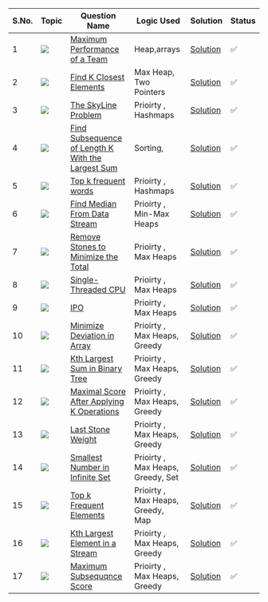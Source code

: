 S.No. | Topic | Question Name | Logic Used | Solution | Status |
------|---------------|------------|-------|------|------|
1 | ![](https://img.shields.io/badge/Heap-f0772b?style=for-the-badge&logo=array&logoColor=black) | [Maximum Performance of a Team](https://leetcode.com/problems/maximum-performance-of-a-team/) | Heap,arrays | [Solution](https://github.com/himanshugupta09/LEETCODE_SOLUTIONS/blob/main/Heap_Priority%20Queue/Maximum%20Performance%20of%20a%20Team.cpp) | ✅ |
2 | ![](https://img.shields.io/badge/MaxHeap-f0772b?style=for-the-badge&logo=array&logoColor=black) | [Find K Closest Elements](https://leetcode.com/problems/find-k-closest-elements/) | Max Heap, Two Pointers | [Solution](https://github.com/himanshugupta09/LEETCODE_SOLUTIONS/blob/main/Heap_Priority%20Queue/find-k-closest-elements.cpp) | ✅ |
3 | ![](https://img.shields.io/badge/PriorityQueue-f0772b?style=for-the-badge&logo=array&logoColor=black) | [The SkyLine Problem](https://leetcode.com/problems/the-skyline-problem/) | Prioirty , Hashmaps | [Solution](https://github.com/himanshugupta09/LEETCODE_SOLUTIONS/blob/main/Heap_Priority%20Queue/the-skyline-problem.cpp) | ✅ |
4 | ![](https://img.shields.io/badge/PriorityQueue-f0772b?style=for-the-badge&logo=array&logoColor=black) | [Find Subsequence of Length K With the Largest Sum](https://leetcode.com/problems/find-subsequence-of-length-k-with-the-largest-sum/) | Sorting, | [Solution](https://github.com/himanshugupta09/LEETCODE_SOLUTIONS/blob/main/Heap_Priority%20Queue/find-subsequence-of-length-k-with-the-largest-sum.cpp) | ✅ |
5 | ![](https://img.shields.io/badge/PriorityQueue-f0772b?style=for-the-badge&logo=array&logoColor=black) | [Top k frequent words](https://leetcode.com/problems/top-k-frequent-words/) | Prioirty , Hashmaps | [Solution](https://github.com/himanshugupta09/LEETCODE_SOLUTIONS/blob/main/Heap_Priority%20Queue/top-k-frequent-words.cpp) | ✅ |
6 | ![](https://img.shields.io/badge/Heap-f0772b?style=for-the-badge&logo=array&logoColor=black) | [Find Median From Data Stream](https://leetcode.com/problems/find-median-from-data-stream/description/) | Prioirty , Min-Max Heaps | [Solution](https://github.com/himanshugupta09/LEETCODE_SOLUTIONS/blob/main/Heap_Priority%20Queue/find-meadian-from-data-stream.cpp) | ✅ |
7 | ![](https://img.shields.io/badge/Heap-f0772b?style=for-the-badge&logo=array&logoColor=black) | [Remove Stones to Minimize the Total](https://leetcode.com/problems/remove-stones-to-minimize-the-total/description/) | Prioirty , Max Heaps | [Solution](https://github.com/himanshugupta09/LEETCODE_SOLUTIONS/blob/main/Heap_Priority%20Queue/remove-stones-to-minimize-the-total.cpp) | ✅ |
8 | ![](https://img.shields.io/badge/Heap-f0772b?style=for-the-badge&logo=array&logoColor=black) | [Single-Threaded CPU](https://leetcode.com/problems/single-threaded-cpu/description/) | Prioirty , Max Heaps | [Solution](https://github.com/himanshugupta09/LEETCODE_SOLUTIONS/blob/main/Heap_Priority%20Queue/single-threaded-cpu.cpp) | ✅ |
9 | ![](https://img.shields.io/badge/Heap-f0772b?style=for-the-badge&logo=array&logoColor=black) | [IPO](https://leetcode.com/problems/ipo/description/) | Prioirty , Max Heaps | [Solution](https://github.com/himanshugupta09/LEETCODE_SOLUTIONS/blob/main/Heap_Priority%20Queue/ipo.cpp) | ✅ |
10 | ![](https://img.shields.io/badge/Priority-Queue-f0772b?style=for-the-badge&logo=array&logoColor=black) | [Minimize Deviation in Array](https://leetcode.com/problems/minimize-deviation-in-array/description/) | Prioirty , Max Heaps, Greedy | [Solution](https://github.com/himanshugupta09/LEETCODE_SOLUTIONS/blob/main/Heap_Priority%20Queue/minimize-deviation-in-array.cpp) | ✅ |
11 | ![](https://img.shields.io/badge/Priority-Queue-f0772b?style=for-the-badge&logo=array&logoColor=black) | [Kth Largest Sum in Binary Tree](https://leetcode.com/problems/kth-largest-sum-in-binary-tree/description/) | Prioirty , Max Heaps, Greedy | [Solution](https://github.com/himanshugupta09/LEETCODE_SOLUTIONS/blob/main/Heap_Priority%20Queue/kth-largest-sum-in-a-binary-tree.cpp) | ✅ |
12 | ![](https://img.shields.io/badge/Priority-Queue-f0772b?style=for-the-badge&logo=array&logoColor=black) | [ Maximal Score After Applying K Operations](https://leetcode.com/problems/maximal-score-after-applying-k-operations/description/) | Prioirty , Max Heaps, Greedy | [Solution](https://github.com/himanshugupta09/LEETCODE_SOLUTIONS/blob/main/Heap_Priority%20Queue/maximal-score-after-applying-k-operations.cpp) | ✅ |
13 | ![](https://img.shields.io/badge/Priority-Queue-f0772b?style=for-the-badge&logo=array&logoColor=black) | [ Last Stone Weight](https://leetcode.com/problems/last-stone-weight/description/) | Prioirty , Max Heaps, Greedy | [Solution](https://github.com/himanshugupta09/LEETCODE_SOLUTIONS/blob/main/Heap_Priority%20Queue/last-stone-weight.cpp) | ✅ |
14 | ![](https://img.shields.io/badge/Priority-Queue-f0772b?style=for-the-badge&logo=array&logoColor=black) | [Smallest Number in Infinite Set](https://leetcode.com/problems/smallest-number-in-infinite-set/description/) | Prioirty , Max Heaps, Greedy, Set | [Solution](https://github.com/himanshugupta09/LEETCODE_SOLUTIONS/blob/main/Heap_Priority%20Queue/smallest-number-in-infinite-set.cpp) | ✅ |
15 | ![](https://img.shields.io/badge/Priority-Queue-f0772b?style=for-the-badge&logo=array&logoColor=black) | [Top k Frequent Elements](https://leetcode.com/problems/top-k-frequent-elements/description/) | Prioirty , Max Heaps, Greedy, Map | [Solution](https://github.com/himanshugupta09/LEETCODE_SOLUTIONS/blob/main/Heap_Priority%20Queue/top-k-frequent-words.cpp) | ✅ |
16 | ![](https://img.shields.io/badge/Priority-Queue-f0772b?style=for-the-badge&logo=array&logoColor=black) | [Kth Largest Element in a Stream](https://leetcode.com/problems/kth-largest-element-in-a-stream/description/) | Prioirty , Max Heaps, Greedy | [Solution](https://github.com/himanshugupta09/LEETCODE_SOLUTIONS/blob/main/Heap_Priority%20Queue/kth-largest-element-in-a-stream.cpp) | ✅ |
17 | ![](https://img.shields.io/badge/Priority-Queue-f0772b?style=for-the-badge&logo=array&logoColor=black) | [Maximum Subsequqnce Score](https://leetcode.com/problems/maximum-subsequence-score/description/) | Prioirty , Max Heaps, Greedy | [Solution](https://github.com/himanshugupta09/LEETCODE_SOLUTIONS/blob/main/Heap_Priority%20Queue/maximum-subsequence-score.cpp) | ✅ |























